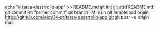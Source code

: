 echo "# tarea-desarrollo-app" >> README.md 
git init 
git add README.md 
git commit -m "primer commit" 
git branch -M main 
git remote add origin https://github.com/leidy34-pr/tarea-desarrollo-app.git
 git push -u origin main

